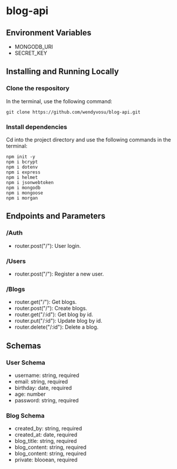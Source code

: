 # blog-api

Environment Variables
-
- MONGODB_URI
- SECRET_KEY

Installing and Running Locally
-
### Clone the respository
In the terminal, use the following command: 

```
git clone https://github.com/wendyvosu/blog-api.git
```

### Install dependencies
Cd into the project directory and use the following commands in the terminal: 

```
npm init -y
npm i bcrypt
npm i dotenv
npm i express
npm i helmet
npm i jsonwebtoken
npm i mongodb
npm i mongoose
npm i morgan
```
Endpoints and Parameters
-
### /Auth
- router.post("/"): User login.

### /Users
- router.post("/"): Register a new user.

### /Blogs
- router.get("/"): Get blogs. 
- router.post("/"): Create blogs. 
- router.get("/:id"): Get blog by id. 
- router.put("/:id"): Update blog by id. 
- router.delete("/:id"): Delete a blog. 

Schemas
-
### User Schema
- username: string, required
- email: string, required
- birthday: date, required
- age: number
- password: string, required

### Blog Schema
- created_by: string, required
- created_at: date, required
- blog_title: string, required
- blog_content: string, required
- blog_content: string, required
- private: blooean, required
